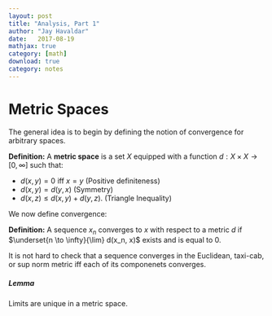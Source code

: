 ```yaml
---
layout: post
title: "Analysis, Part 1"
author: "Jay Havaldar"
date:   2017-08-19
mathjax: true
category: [math]
download: true
category: notes
---
```


# Metric Spaces

The general idea is to begin by defining the notion of convergence for arbitrary spaces.

**Definition:** A **metric space** is a set $X$ equipped with a function $d:X\times X \rightarrow [0, \infty]$ such that:
- $d(x,y) = 0$ iff $x =y$ (Positive definiteness)
- $d(x,y) = d(y,x)$ (Symmetry)
- $d(x,z) \le d(x,y)+d(y,z)$. (Triangle Inequality)

We now define convergence:

**Definition:** A sequence $x_n$ converges to $x$ with respect to a metric $d$ if $\underset{n \to \infty}{\lim} d(x_n, x)$ exists and is equal to $0$.

It is not hard to check that a sequence converges in the Euclidean, taxi-cab, or sup norm metric iff each of its componenets converges.

##### Lemma

Limits are unique in a metric space.



